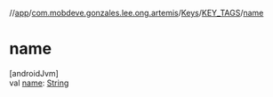 //[app](../../../../index.md)/[com.mobdeve.gonzales.lee.ong.artemis](../../index.md)/[Keys](../index.md)/[KEY_TAGS](index.md)/[name](name.md)

# name

[androidJvm]\
val [name](name.md): [String](https://kotlinlang.org/api/latest/jvm/stdlib/kotlin/-string/index.html)
